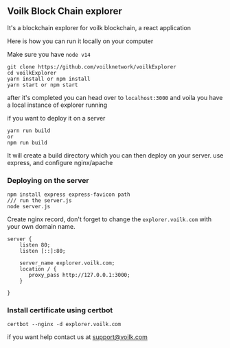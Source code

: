 ## Voilk Block Chain explorer

It's a blockchain explorer for voilk blockchain, a react application

Here is how you can run it locally on your computer

Make sure you have `node v14`

```
git clone https://github.com/voilknetwork/voilkExplorer
cd voilkExplorer
yarn install or npm install
yarn start or npm start
```

after it's completed you can head over to `localhost:3000`
and voila you have a local instance of explorer running

if you want to deploy it on a server

```
yarn run build
or 
npm run build
```

It will create a build directory which you can then deploy on your server.
use express, and configure nginx/apache 

### Deploying on the server

```
npm install express express-favicon path
/// run the server.js 
node server.js
```

Create nginx record, don't forget to change the `explorer.voilk.com` with your own domain name.

```
server {
	listen 80;
	listen [::]:80;

	server_name explorer.voilk.com;
	location / {
	   proxy_pass http://127.0.0.1:3000;
	}

}
```

### Install certificate using certbot

```
certbot --nginx -d explorer.voilk.com
```

if you want help
contact us at support@voilk.com